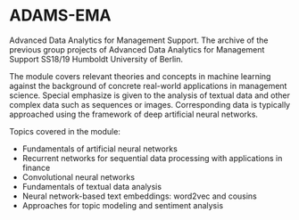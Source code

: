 # ADAMS-EMA
Advanced Data Analytics for Management Support. 
The archive of the previous group projects of Advanced Data Analytics for Management Support SS18/19 Humboldt University of Berlin.

The module covers relevant theories and concepts in machine learning against the background of concrete real-world applications in management science. Special emphasize is given to the analysis of textual data and other complex data such as sequences or images. Corresponding data is typically approached using the framework of deep artificial neural networks. 

Topics covered in the module:
- Fundamentals of artificial neural networks 
- Recurrent networks for sequential data processing with applications in finance
- Convolutional neural networks
- Fundamentals of textual data analysis
- Neural network-based text embeddings: word2vec and cousins
- Approaches for topic modeling and sentiment analysis

